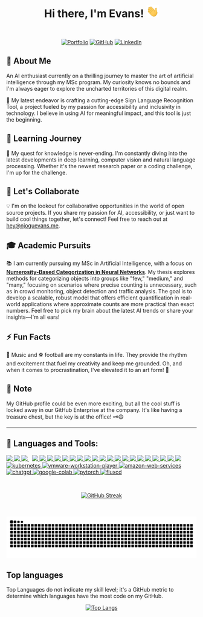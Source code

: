 <h1 align="center">Hi there, I'm Evans!</a> <img
src="https://github.com/EvansNjogu/EvansNjogu/blob/master/Hi.gif" height="32" /></h1>
<br />

<p align="center">
  <a href="https://njoguevans.me/">
    <img alt="Portfolio" title="Portfolio" height="48" width="48" src="https://njoguevans.me/PortfolioImage.svg"></a>
  <a href="https://github.com/EvansNjogu">
    <picture>
      <source media="(prefers-color-scheme: dark)" srcset="https://cdn.simpleicons.org/github/white">
      <img alt="GitHub" title="GitHub" height="48" width="48" src="https://cdn.simpleicons.org/github"></picture></a>
  <a href="https://www.linkedin.com/in/evans-njogu/">
    <img alt="LinkedIn" title="LinkedIn" height="48" width="48" src="https://upload.wikimedia.org/wikipedia/commons/c/ca/LinkedIn_logo_initials.png">
  </a>

</p>


## 🧠 About Me

An AI enthusiast currently on a thrilling journey to master the art of artificial intelligence through my MSc program. My curiosity knows no bounds and I'm always eager to explore the uncharted territories of this digital realm.

🤖 My latest endeavor is crafting a cutting-edge Sign Language Recognition Tool, a project fueled by my passion for accessibility and inclusivity in technology. I believe in using AI for meaningful impact, and this tool is just the beginning.

## 🌱 Learning Journey

🚀 My quest for knowledge is never-ending. I'm constantly diving into the latest developments in deep learning, computer vision and natural language processing. Whether it's the newest research paper or a coding challenge, I'm up for the challenge.

## 👯 Let's Collaborate

💡 I'm on the lookout for collaborative opportunities in the world of open source projects. If you share my passion for AI, accessibility, or just want to build cool things together, let's connect! Feel free to reach out at [hey@njoguevans.me](mailto:hey@njoguevans.me).

## 🎓 Academic Pursuits

📚 I am currently pursuing my MSc in Artificial Intelligence, with a focus on **[Numerosity-Based Categorization in Neural Networks](https://github.com/EvansNjogu/NumerosityBasedCategorization)**. My thesis explores methods for categorizing objects into groups like "few," "medium," and "many," focusing on scenarios where precise counting is unnecessary, such as in crowd monitoring, object detection and traffic analysis. The goal is to develop a scalable, robust model that offers efficient quantification in real-world applications where approximate counts are more practical than exact numbers. Feel free to pick my brain about the latest AI trends or share your insights—I'm all ears!

## ⚡ Fun Facts

🎵 Music and ⚽ football are my constants in life. They provide the rhythm and excitement that fuel my creativity and keep me grounded. Oh, and when it comes to procrastination, I've elevated it to an art form! 🤣

## 📝 Note

My GitHub profile could be even more exciting, but all the cool stuff is locked away in our GitHub Enterprise at the company. It's like having a treasure chest, but the key is at the office! 🗝️😄

---

## 🚀 Languages and Tools:

<p align="left"> 
    <a href="https://www.tensorflow.org/" target="_blank"> <img src="https://img.icons8.com/color/48/000000/tensorflow.png"/> </a>
    <a href="https://www.python.org" target="_blank"> <img src="https://img.icons8.com/color/48/000000/python.png"/> </a> 
    <a style="padding-right:8px;" href="https://www.mysql.com/" target="_blank"> <img src="https://img.icons8.com/fluent/50/000000/mysql-logo.png"/> </a>
    <a href="https://cloud.google.com/" target="_blank"> <img src="https://img.icons8.com/color/48/000000/google-cloud-platform.png"/> </a>
    <a href="https://git-scm.com/" target="_blank"> <img src="https://img.icons8.com/color/48/000000/git.png"/> </a> 
    <a href="https://html.com/" target="_blank"> <img src="https://img.icons8.com/color/48/000000/html-5--v1.png"/> </a>   
    <a href="https://www.w3.org/Style/CSS/Overview.en.html" target="_blank"> <img src="https://img.icons8.com/color/48/000000/css3.png"/> </a> 
    <a href="https://www.jetbrains.com/pycharm/" target="_blank"> <img src="https://img.icons8.com/color/48/000000/pycharm.png"/> </a> 
    <a href="https://www.jetbrains.com/idea/" target="_blank"> <img src="https://img.icons8.com/color/48/000000/intellij-idea.png"/> </a>
    <a href="https://github.com/" target="_blank"> <img src="https://img.icons8.com/color-glass/48/000000/github.png"/> </a>
    <a href="https://opencv.org/" target="_blank"> <img src="https://img.icons8.com/color/48/000000/opencv.png"/> </a>
    <a href="https://www.javascript.com/" target="_blank"> <img src="https://img.icons8.com/color/48/000000/javascript.png"/> </a>
    <a href="https://www.java.com/en/" target="_blank"> <img src="https://img.icons8.com/color/48/000000/java-coffee-cup-logo--v1.png"/> </a>
    <a href="https://code.visualstudio.com/" target="_blank"> <img src="https://img.icons8.com/color/48/000000/visual-studio-code-2019.png"/> </a>
    <a href="https://www.php.net/" target="_blank"> <img src="https://img.icons8.com/officexs/40/000000/php-logo.png"/> </a>
    <a href="https://laravel.com/" target="_blank"> <img src="https://img.icons8.com/fluency/48/000000/laravel.png"/> </a>
    <a href="https://www.ansible.com/" target="_blank"> <img src="https://img.icons8.com/color/48/null/ansible.png"/> </a>
    <a href="https://www.docker.com/" target="_blank"> <img src="https://img.icons8.com/fluency/48/null/docker.png"/> </a>
    <a href="https://www.linux.com/" target="_blank"> <img src="https://img.icons8.com/color/48/null/linux--v1.png"/> </a>
    <a href="https://jupyter.org/" target="_blank"> <img src="https://img.icons8.com/fluency/48/null/jupyter.png"/> </a>
    <a href="https://www.jenkins.io/" target="_blank"> <img src="https://img.icons8.com/color/48/null/jenkins.png"/> </a>
    <a href="https://jira.atlassian.com/" target="_blank"> <img src="https://img.icons8.com/color/48/null/jira.png"/> </a>
    <a href="https://www.postgresql.org/" target="_blank"> <img src="https://img.icons8.com/color/48/postgreesql.png"/> </a>
    <a href="https://kubernetes.io/" target="_blank"> <img width="48" height="48" src="https://img.icons8.com/color/48/kubernetes.png" alt="kubernetes"/> </a>
    <a href="https://docs.vmware.com/" target="_blank"> <img width="48" height="48" src="https://img.icons8.com/fluency/48/vmware-workstation-player.png" alt="vmware-workstation-player"/> </a>
    <a href="https://aws.amazon.com/" target="_blank"> <img width="48" height="48" src="https://img.icons8.com/color/48/amazon-web-services.png" alt="amazon-web-services"/> </a>
    <a href="https://chatgpt.com/" target="_blank"> <img width="50" height="50" src="https://img.icons8.com/ios/50/chatgpt.png" alt="chatgpt"/>  </a>
    <a href="https://colab.google/" target="_blank"> <img width="48" height="48" src="https://img.icons8.com/color/48/google-colab.png" alt="google-colab"/> </a>
    <a href="https://pytorch.org/" target="_blank"> <img width="48" height="48" src="https://img.icons8.com/fluency/48/pytorch.png" alt="pytorch"/> </a>
    <a href="https://fluxcd.io//" target="_blank"> <img width="48" height="48" src="https://njoguevans.me/fluxcd.png" alt="fluxcd"/> </a>
</p>

<br/>

<p align="center">
  <a href="https://git.io/streak-stats">
    <img src="https://github-readme-streak-stats-eight.vercel.app/?user=EvansNjogu&theme=graywhite" alt="GitHub Streak" />
  </a>
</p>

<br/>
<br/>

<picture>
  <source media="(prefers-color-scheme: dark)" srcset="https://raw.githubusercontent.com/EvansNjogu/EvansNjogu/output/github-snake-dark.svg" />
  <source media="(prefers-color-scheme: light)" srcset="https://raw.githubusercontent.com/EvansNjogu/EvansNjogu/output/github-snake.svg" />
  <img alt="github-snake" src="https://raw.githubusercontent.com/EvansNjogu/EvansNjogu/output/github-snake.svg" />
</picture>


## Top languages
Top Languages do not indicate my skill level; it's a GitHub metric to determine which languages have the most code on my GitHub.

<p align="center">
  <a href="https://github.com/EvansNjogu/github-readme-stats">
    <img src="https://github-readme-stats.vercel.app/api/top-langs/?username=EvansNjogu&hide=javascript,html&theme=graywhite" alt="Top Langs" />
  </a>
</p>
